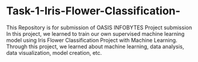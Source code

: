 # Task-1-Iris-Flower-Classification-
This Repository is for submission of OASIS INFOBYTES Project submission
In this project, we learned to train our own supervised machine learning model using Iris Flower Classification Project with Machine Learning. Through this project, we learned about machine learning, data analysis, data visualization, model creation, etc.


